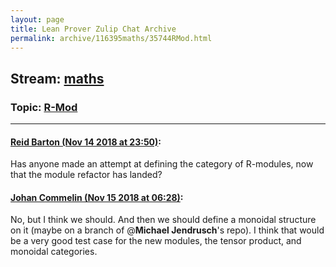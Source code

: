 ```yaml
---
layout: page
title: Lean Prover Zulip Chat Archive 
permalink: archive/116395maths/35744RMod.html
---
```


## Stream: [maths](index.html)
### Topic: [R-Mod](35744RMod.html)

---

#### [Reid Barton (Nov 14 2018 at 23:50)](https://leanprover.zulipchat.com/#narrow/stream/116395-maths/topic/R-Mod/near/147705857):
Has anyone made an attempt at defining the category of R-modules, now that the module refactor has landed?

#### [Johan Commelin (Nov 15 2018 at 06:28)](https://leanprover.zulipchat.com/#narrow/stream/116395-maths/topic/R-Mod/near/147721952):
No, but I think we should. And then we should define a monoidal structure on it (maybe on a branch of @**Michael Jendrusch**'s repo). I think that would be a very good test case for the new modules, the tensor product, and monoidal categories.

